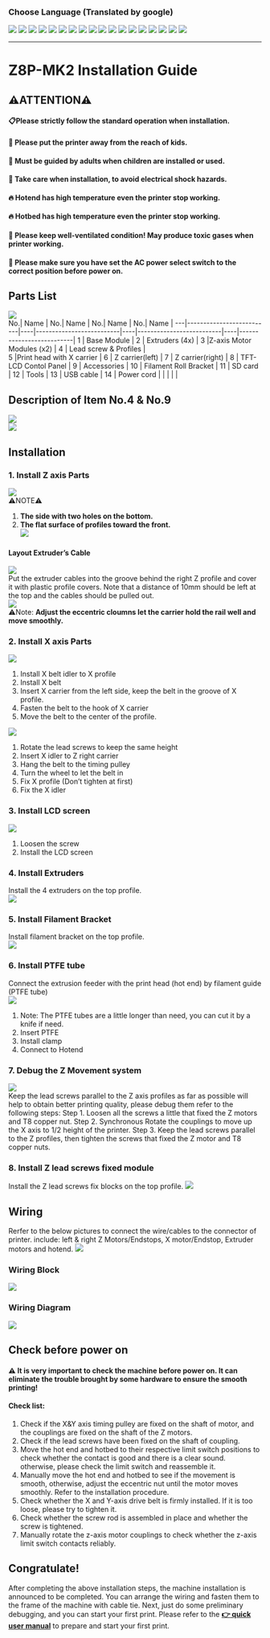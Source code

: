 ### Choose Language (Translated by google)
[![](../../lanpic/EN.png)](https://github.com/ZONESTAR3D/DZ8P/tree/main/Z8P-MK2/1-Installation_Guide/readme.md)
[![](../../lanpic/ES.png)](https://github-com.translate.goog/ZONESTAR3D/DZ8P/tree/main/Z8P-MK2/1-Installation_Guide/readme.md?_x_tr_sl=en&_x_tr_tl=es)
[![](../../lanpic/FR.png)](https://github-com.translate.goog/ZONESTAR3D/DZ8P/tree/main/Z8P-MK2/1-Installation_Guide/readme.md?_x_tr_sl=en&_x_tr_tl=fr)
[![](../../lanpic/PT.png)](https://github-com.translate.goog/ZONESTAR3D/DZ8P/tree/main/Z8P-MK2/1-Installation_Guide/readme.md?_x_tr_sl=en&_x_tr_tl=pt)
[![](../../lanpic/DE.png)](https://github-com.translate.goog/ZONESTAR3D/DZ8P/tree/main/Z8P-MK2/1-Installation_Guide/readme.md?_x_tr_sl=en&_x_tr_tl=de)
[![](../../lanpic/IT.png)](https://github-com.translate.goog/ZONESTAR3D/DZ8P/tree/main/Z8P-MK2/1-Installation_Guide/readme.md?_x_tr_sl=en&_x_tr_tl=it)
[![](../../lanpic/PL.png)](https://github-com.translate.goog/ZONESTAR3D/DZ8P/tree/main/Z8P-MK2/1-Installation_Guide/readme.md?_x_tr_sl=en&_x_tr_tl=pl)
[![](../../lanpic/RU.png)](https://github-com.translate.goog/ZONESTAR3D/DZ8P/tree/main/Z8P-MK2/1-Installation_Guide/readme.md?_x_tr_sl=en&_x_tr_tl=ru)
[![](../../lanpic/GR.png)](https://github-com.translate.goog/ZONESTAR3D/DZ8P/tree/main/Z8P-MK2/1-Installation_Guide/readme.md?_x_tr_sl=en&_x_tr_tl=el)
[![](../../lanpic/JP.png)](https://github-com.translate.goog/ZONESTAR3D/DZ8P/tree/main/Z8P-MK2/1-Installation_Guide/readme.md?_x_tr_sl=en&_x_tr_tl=ja)
[![](../../lanpic/KR.png)](https://github-com.translate.goog/ZONESTAR3D/DZ8P/tree/main/Z8P-MK2/1-Installation_Guide/readme.md?_x_tr_sl=en&_x_tr_tl=ko)
[![](../../lanpic/ID.png)](https://github-com.translate.goog/ZONESTAR3D/DZ8P/tree/main/Z8P-MK2/1-Installation_Guide/readme.md?_x_tr_sl=en&_x_tr_tl=id)
[![](../../lanpic/TH.png)](https://github-com.translate.goog/ZONESTAR3D/DZ8P/tree/main/Z8P-MK2/1-Installation_Guide/readme.md?_x_tr_sl=en&_x_tr_tl=th)
[![](../../lanpic/VN.png)](https://github-com.translate.goog/ZONESTAR3D/DZ8P/tree/main/Z8P-MK2/1-Installation_Guide/readme.md?_x_tr_sl=en&_x_tr_tl=vi)
[![](../../lanpic/IL.png)](https://github-com.translate.goog/ZONESTAR3D/DZ8P/tree/main/Z8P-MK2/1-Installation_Guide/readme.md?_x_tr_sl=en&_x_tr_tl=iw)
[![](../../lanpic/SA.png)](https://github-com.translate.goog/ZONESTAR3D/DZ8P/tree/main/Z8P-MK2/1-Installation_Guide/readme.md?_x_tr_sl=en&_x_tr_tl=ar)
[![](../../lanpic/TR.png)](https://github-com.translate.goog/ZONESTAR3D/DZ8P/tree/main/Z8P-MK2/1-Installation_Guide/readme.md?_x_tr_sl=en&_x_tr_tl=tr)
[![](../../lanpic/CN.png)](https://github-com.translate.goog/ZONESTAR3D/DZ8P/tree/main/Z8P-MK2/1-Installation_Guide/readme.md?_x_tr_sl=en&_x_tr_tl=zh-CN)

-----
# Z8P-MK2 Installation Guide
## :warning:ATTENTION:warning:
#### :clipboard:Please strictly follow the standard operation when installation.
#### :baby_bottle: Please put the printer away from the reach of kids.
#### :school: Must be guided by adults when children are installed or used.
#### :wrench: Take care when installation, to avoid electrical shock hazards.
#### :fire: Hotend has high temperature even the printer stop working.
#### :fire: Hotbed has high temperature even the printer stop working.
#### :ghost: Please keep well-ventilated condition! May produce toxic gases when printer working.
#### :electric_plug: Please make sure you have set the AC power select switch to the correct position before power on.

## Parts List
![](./pic/partlist.png)    
No.|         Name             | No.|              Name        | No.|              Name        | No.|              Name        |
---|--------------------------|----|--------------------------|----|--------------------------|----|--------------------------|
1  |        Base Module       | 2  |  Extruders (4x)          | 3  |Z-axis Motor Modules (x2) | 4  |  Lead screw & Profiles   |  
5  |Print head with X carrier | 6  |  Z carrier(left)         | 7  |   Z carrier(right)       | 8  |  TFT-LCD Contol Panel    |
9  | Accessories              | 10 |  Filament Roll Bracket   | 11 |  SD card                 | 12 |   Tools                  |
13 | USB cable                | 14 |  Power cord              |    |                          |    |                          | 
## Description of Item No.4 & No.9 
![](./pic/partlist2.png)    
![](./pic/partlist3.png) 

## Installation
### 1. Install Z axis Parts
![](./pic/installZ1.png)    
:warning:NOTE:warning:
1. **The side with two holes on the bottom.**      
2. **The flat surface of profiles toward the front.**   
![](./pic/installZ2.png)    
#### Layout Extruder’s Cable
![](./pic/installZ3.png)   
Put the extruder cables into the groove behind the right Z profile and cover it with plastic profile covers. Note that a distance of 10mm should be left at the top and the cables should be pulled out.    
![](./pic/installZ4.png)     
:warning:Note: **Adjust the eccentric cloumns let the carrier hold the rail well and move smoothly.**

### 2. Install X axis Parts
![](./pic/installX1.png)  
1. Install X belt idler to X profile 
2. Install X belt
3. Insert X carrier from the left side, keep the belt in the groove of X profile.
4. Fasten the belt to the hook of X carrier 
5. Move the belt to the center of the profile.   

![](./pic/installX2.png)  
1. Rotate the lead screws to keep the same height
2. Insert X idler to Z right carrier
3. Hang the belt to the timing pulley
4. Turn the wheel to let the belt in
5. Fix X profile (Don’t tighten at first)
6. Fix the X idler

### 3. Install LCD screen
![](./pic/InstallLCDScreen.png)  
1. Loosen the screw
2. Install the LCD screen

### 4. Install Extruders
Install the 4 extruders on the top profile.    
![](./pic/InstallExtruders.png)  

### 5. Install Filament Bracket
Install filament bracket on the top profile.    
![](./pic/InstallFilamentBracket.png)  

### 6. Install PTFE tube
Connect the extrusion feeder with the print head (hot end) by filament guide (PTFE tube)   
![](./pic/installPTFE.png)  
1. Note: The PTFE tubes are a little longer than need, you can cut it by a knife if need.
2. Insert PTFE
3. Install clamp
4. Connect to Hotend

### 7. Debug the Z Movement system
![](./pic/DebugZ.png)  
Keep the lead screws parallel to the Z axis profiles as far as possible will help to obtain better printing quality, please debug them refer to the following steps:
Step 1. Loosen all the screws a little that fixed the Z motors and T8 copper nut.
Step 2. Synchronous Rotate the couplings to move up the X axis to 1/2 height of the printer.
Step 3. Keep the lead screws parallel to the Z profiles, then tighten the screws that fixed the Z motor and T8 copper nuts.

### 8. Install Z lead screws fixed module
Install the Z lead screws fix blocks on the top profile.
![](./pic/InstallZFixModule.png)

## Wiring
Rerfer to the below pictures to connect the wire/cables to the connector of printer. include: left & right Z Motors/Endstops, X motor/Endstop, Extruder motors and hotend.
![](./pic/wiring.png)   
### Wiring Block
![](./Z8PMK2_Wiring_Block.jpg)
### Wiring Diagram
![](./Z8PM4-MK2_Wiring_Diagram.jpg)

## Check before power on
#### :warning: It is very important to check the machine before power on. It can eliminate the trouble brought by some hardware to ensure the smooth printing!
#### Check list:
1. Check if the X&Y axis timing pulley are fixed on the shaft of motor, and the couplings are fixed on the shaft of the Z motors.
2. Check if the lead screws have been fixed on the shaft of coupling.
3. Move the hot end and hotbed to their respective limit switch positions to check whether the contact is good and there is a clear sound. otherwise, please check the limit switch and reassemble it.
4. Manually move the hot end and hotbed to see if the movement is smooth, otherwise, adjust the eccentric nut until the motor moves smoothly. Refer to the installation procedure.
5. Check whether the X and Y-axis drive belt is firmly installed. If it is too loose, please try to tighten it.
6. Check whether the screw rod is assembled in place and whether the screw is tightened.
7. Manually rotate the z-axis motor couplings to check whether the z-axis limit switch contacts reliably.

## Congratulate! 
After completing the above installation steps, the machine installation is announced to be completed. You can arrange the wiring and fasten them to the frame of the machine with cable tie.
Next, just do some preliminary debugging, and you can start your first print. Please refer to the [**:point_right: quick user manual**](https://github.com/ZONESTAR3D/Z8P/blob/main/Z8P-MK2/2-Operation_Guide/readme.md) to prepare and start your first print.
